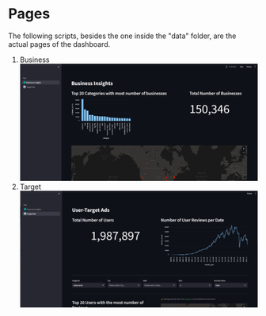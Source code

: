 # Pages

The following scripts, besides the one inside the "data" folder, are the actual pages of the dashboard. 

1. Business
![page1.jpg](https://github.com/Sebasc322/Big-Data-Project/blob/main/pages/page1.jpg)
2. Target
![page2.jpg](https://github.com/Sebasc322/Big-Data-Project/blob/main/pages/page2.jpg)
